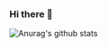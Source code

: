 ### Hi there 👋
![Anurag's github stats](https://github-readme-stats.vercel.app/api?username=huangdaohong)
